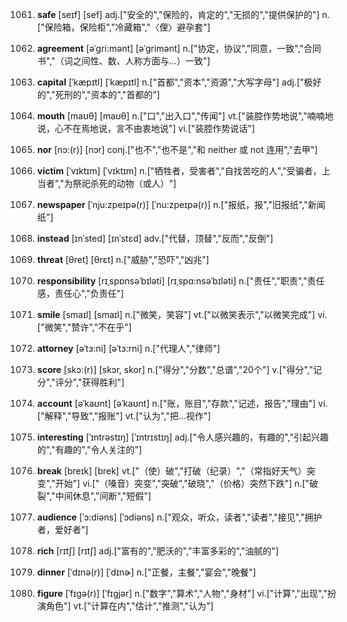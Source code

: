 1061. **safe**
[seɪf]  [sef]
adj.["安全的","保险的，肯定的","无损的","提供保护的"]  n.["保险箱，保险柜","冷藏箱","〈俚〉避孕套"]  

1062. **agreement**
[əˈgri:mənt]  [əˈɡrimənt]
n.["协定，协议","同意，一致","合同书","（词之间性、数、人称方面与…）一致"]  

1063. **capital**
[ˈkæpɪtl]  [ˈkæpɪtl]
n.["首都","资本","资源","大写字母"]  adj.["极好的","死刑的","资本的","首都的"]  

1064. **mouth**
[maʊθ]  [maʊθ]
n.["口","出入口","传闻"]  vt.["装腔作势地说","喃喃地说，心不在焉地说，言不由衷地说"]  vi.["装腔作势说话"]  

1065. **nor**
[nɔ:(r)]  [nɔr]
conj.["也不","也不是","和 neither 或 not 连用","去甲"]  

1066. **victim**
[ˈvɪktɪm]  [ˈvɪktɪm]
n.["牺牲者，受害者","自找苦吃的人","受骗者，上当者","为祭祀杀死的动物（或人）"]  

1067. **newspaper**
[ˈnju:zpeɪpə(r)]  [ˈnu:zpeɪpə(r)]
n.["报纸，报","旧报纸","新闻纸"]  

1068. **instead**
[ɪnˈsted]  [ɪnˈstɛd]
adv.["代替，顶替","反而","反倒"]  

1069. **threat**
[θret]  [θrɛt]
n.["威胁","恐吓","凶兆"]  

1070. **responsibility**
[rɪˌspɒnsəˈbɪləti]  [rɪˌspɑ:nsəˈbɪləti]
n.["责任","职责","责任感，责任心","负责任"]  

1071. **smile**
[smaɪl]  [smaɪl]
n.["微笑，笑容"]  vt.["以微笑表示","以微笑完成"]  vi.["微笑","赞许","不在乎"]  

1072. **attorney**
[əˈtɜ:ni]  [əˈtɜ:rni]
n.["代理人","律师"]  

1073. **score**
[skɔ:(r)]  [skɔr, skor]
n.["得分","分数","总谱","20个"]  v.["得分","记分","评分","获得胜利"]  

1074. **account**
[əˈkaʊnt]  [əˈkaʊnt]
n.["账，账目","存款","记述，报告","理由"]  vi.["解释","导致","报账"]  vt.["认为","把…视作"]  

1075. **interesting**
[ˈɪntrəstɪŋ]  [ˈɪntrɪstɪŋ]
adj.["令人感兴趣的，有趣的","引起兴趣的","有趣的","令人关注的"]  

1076. **break**
[breɪk]  [brek]
vt.["（使）破","打破（纪录）","（常指好天气）突变","开始"]  vi.["（嗓音）突变","突破","破晓","（价格）突然下跌"]  n.["破裂","中间休息","间断","短假"]  

1077. **audience**
[ˈɔ:diəns]  [ˈɔdiəns]
n.["观众，听众，读者","读者","接见","拥护者，爱好者"]  

1078. **rich**
[rɪtʃ]  [rɪtʃ]
adj.["富有的","肥沃的","丰富多彩的","油腻的"]  

1079. **dinner**
[ˈdɪnə(r)]  [ˈdɪnɚ]
n.["正餐，主餐","宴会","晚餐"]  

1080. **figure**
[ˈfɪgə(r)]  [ˈfɪgjər]
n.["数字","算术","人物","身材"]  vi.["计算","出现","扮演角色"]  vt.["计算在内","估计","推测","认为"]  


